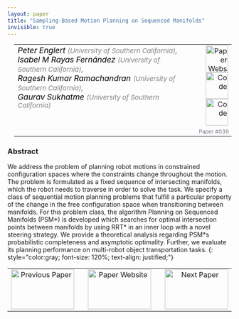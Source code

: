 ```yaml
---
layout: paper
title: "Sampling-Based Motion Planning on Sequenced Manifolds"
invisible: true
---
```

<table width = "95%" style="padding-left: 15px; margin-left: auto; margin-right: 10px;">
<tr><td style = "vertical-align: top; padding-right: 25px;" rowspan="2">
<span style="color:black; font-size: 110%;"><i>
Peter Englert <span style="color:gray; font-size: 85%">(University of Southern California)</span><span style="color:gray; font-size: 100%">,</span><br>  Isabel M Rayas Fernández <span style="color:gray; font-size: 85%">(University of Southern California)</span><span style="color:gray; font-size: 100%">,</span><br>  Ragesh Kumar Ramachandran <span style="color:gray; font-size: 85%">(University of Southern California)</span><span style="color:gray; font-size: 100%">,</span><br>  Gaurav Sukhatme <span style="color:gray; font-size: 85%">(University of Southern California)</span>
</i></span>
</td>
<td style="text-align: right;"><a href="http://www.roboticsproceedings.org/rss17/p039.pdf"><img src="{{ site.baseurl }}/images/paper_link.png" alt="Paper Website" width = "50"  height = "60"/></a><br>  <a href="https://www.youtube.com/watch?v=Q8kbILTRxfU"><img src="{{ site.baseurl }}/images/video_link.png" alt="Code" width = "50"  height = "60"/></a><br>  <a href="https://github.com/etpr/sequential-manifold-planning"><img src="{{ site.baseurl }}/images/software_link.png" alt="Code" width = "50"  height = "60"/></a><br> </td>
</tr>
<tr>
<td style="color:#777789; text-align:right; font-size: 75%; margin-right:10px;">Paper&nbsp;#039</td>
</tr>
</table>


### Abstract
We address the problem of planning robot motions in constrained configuration spaces where the constraints change throughout the motion. The problem is formulated as a fixed sequence of intersecting manifolds, which the robot needs to traverse in order to solve the task. We specify a class of sequential motion planning problems that fulfill a particular property of the change in the free configuration space when transitioning between manifolds. For this problem class, the algorithm Planning on Sequenced Manifolds (PSM*) is developed which searches for optimal intersection points between manifolds by using RRT* in an inner loop with a novel steering strategy. We provide a theoretical analysis regarding PSM*s probabilistic completeness and asymptotic optimality. Further, we evaluate its planning performance on multi-robot object transportation tasks.
{: style="color:gray; font-size: 120%; text-align: justified;"}



<table width="100%">
 <tr>
    <td style="width: 30%; text-align: center;"><a href="{{ site.baseurl }}/program/papers/038/">
<img src="{{ site.baseurl }}/images/previous_icon.png"
       alt="Previous Paper" width = "142"  height = "90"/> 
</a> </td>
<td style="text-align: center;"><a href="{{ site.baseurl }}/program/papers">
<img src="{{ site.baseurl }}/images/overview_icon.png"
       alt="Paper Website" width = "142"  height = "90"/> 
</a> </td>
    <td style="width: 30%; text-align: center;"><a href="{{ site.baseurl }}/program/papers/040/">
    <img src="{{ site.baseurl }}/images/next_icon.png"
        alt="Next Paper" width = "142"  height = "90"/>
    </a></td>
</tr>
</table>